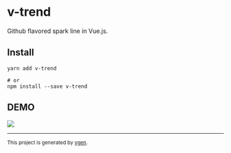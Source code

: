 # v-trend

Github flavored spark line in Vue.js.

## Install

```
yarn add v-trend

# or
npm install --save v-trend
```

## DEMO

![](https://ww3.sinaimg.cn/large/006tNc79ly1fenupfjh9fj30oe06odfu.jpg)

---

<small>This project is generated by [vgen](https://github.com/v-comp/v-gen).</small>
